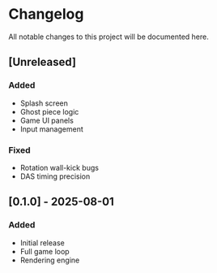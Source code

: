 # Changelog

All notable changes to this project will be documented here.

## [Unreleased]

### Added
- Splash screen
- Ghost piece logic
- Game UI panels
- Input management

### Fixed
- Rotation wall-kick bugs
- DAS timing precision

## [0.1.0] - 2025-08-01

### Added
- Initial release
- Full game loop
- Rendering engine